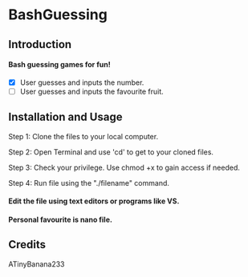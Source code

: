 # BashGuessing

## Introduction 
#### Bash guessing games for fun!
- [x] User guesses and inputs the number.
- [ ] User guesses and inputs the favourite fruit.

## Installation and Usage
Step 1: Clone the files to your local computer.

Step 2: Open Terminal and use 'cd' to get to your cloned files.

Step 3: Check your privilege. Use chmod +x to gain access if needed.

Step 4: Run file using the "./filename" command.

#### Edit the file using text editors or programs like VS.
#### Personal favourite is nano file.

## Credits
ATinyBanana233
